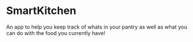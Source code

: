 # SmartKitchen
An app to help you keep track of whats in your pantry as well as what you can do with the food you currently have!
